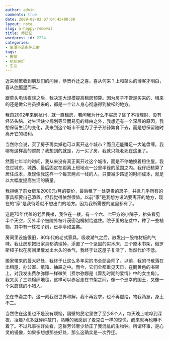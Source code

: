 ```yaml
---
author: admin
comments: true
date: 2009-08-02 07:04:45+00:00
layout: note
slug: a-happy-removal
title: 乔迁记
wordpress_id: 2224
categories:
- 生活不是条件反射
tags:
- 搬家
- 杭州房价
- 生活
---
```


近来频繁收到朋友们的问候，恭贺乔迁之喜，喜从何来？上和菜头的博客才明白，喜从[他那里](http://www.hecaitou.net/?p=6077)而来。

跟菜头电话夜谈之后，我决定大规模提高租房预算。因为房子不管是买来的、租来的还是做公务员换来的，都是一个让人身心彻底得到放松的地方。

我自2002年来到杭州，就一直租房，若问我为什么不买房？除了不擅理财、没有经济头脑、对生活缺少规划等显而易见的缘由之外，我想还有一个深层的原因。我想保留生活的变化，我来到这个城市不是为了子子孙孙繁育下去，而是想保留随时离开它的权利。

当然你会说，买了房子再卖掉也可以离开这个城市？而且还能赚足一大笔盘缠。我哪有这样高的财商？我想到的就是，万一买了房，我就只能老死在这里了。

然而七年半的时间，我从来没有真正离开过这个城市，而是不停地换着租住屋。我住过城东、城西、最后固定在距离上班地点一公里半径的范围之内。我仔细核算了居住成本，发现像我这样一个每天两点一线的人，只要减少路途的时间成本，就足以大幅度提高生活的质量。

我拒绝了前女房东2000元/月的要价，最后租了一处更贵的房子，并且几乎所有的家具都要自己添置。但我觉得依然很值。以前“家”是我想方设法要离开的地方，现在的“家”是我待着就不想出门的地方。因为我所需要的这里都有了。

这是70年代盖的老居民楼，我住在一楼，有一个六、七平方的小院子，抬头看见半个天空，另外半个被院外枝叶茂密泡桐树给遮住。院子里的花盆中，种了一些植物，其中有一株柚子树，已亭亭如盖矣。

房间里设施很旧，80年代的老式家具，吸收潮气之后，散发出一股棺材板的气味。我让房东把旧家具都清理掉，添置了一个坚固的实木床，三个原木书架，俄罗斯樟子松在房间里散发出木头的香气，我终于让这屋子复活了，当然代价不低。

搬家带来的最大好处，我终于让这么多年买的书全部会师了。以前，我的书散落在出租屋、办公室、纸箱、抽屉之中。而今，它们全都重见天日，在鹅黄色的书架上，对我发出费尔弥娜一样微笑（费尔弥娜是《霍乱时期的爱情》中的女主角）。我又买了三块棉织地毯，这样可以赤足走在书架之间，像一个巡幸的国王，又像一个采蘑菇的小猎人。

坐在书斋之中，这一刻我跟世界和解，我不再妄求，也不再虚给，物我两忘，身土不二。

当然住在这里也不是没有烦恼，隔壁的民宅里住了至少8个人，每天晚上喧哗到深夜，凌晨7点多就砰砰敲门，熟睡的我感到了麦克白一样的惊慌，醒来就再也睡不着了。不过凡事往好处看，这群芳邻至少矫正了我混乱的生物钟。所谓坏事，是心灵的镜像，如果多想想那些好处，那么这确实是一次乔迁。



